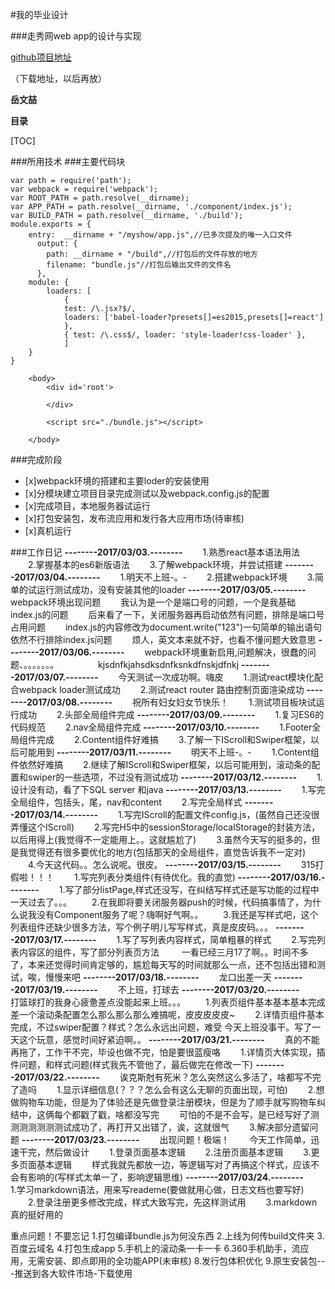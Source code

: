 
#我的毕业设计

###走秀网web app的设计与实现

[github项目地址](https://github.com/YWZFrances/YWZ-Graduation-design)

（下载地址，以后再放）

**岳文喆**

**目录**

[TOC]


###所用技术
###主要代码块
```
var path = require('path');
var webpack = require('webpack');
var ROOT_PATH = path.resolve(__dirname);
var APP_PATH = path.resolve(__dirname, './component/index.js');
var BUILD_PATH = path.resolve(__dirname, './build');
module.exports = {
	entry:  __dirname + "/myshow/app.js",//已多次提及的唯一入口文件
	  output: {
	    path: __dirname + "/build",//打包后的文件存放的地方
	    filename: "bundle.js"//打包后输出文件的文件名
	  },
	module: {
		loaders: [
			{
			test: /\.jsx?$/,
			loaders: ['babel-loader?presets[]=es2015,presets[]=react']
			},
			{ test: /\.css$/, loader: 'style-loader!css-loader' },
			]
	}
}
```
```
	<body>
		<div id='root'>
			
		</div>
		
		<script src="./bundle.js"></script>
		
	</body>
```
###完成阶段
- [x]webpack环境的搭建和主要loder的安装使用
- [x]分模块建立项目目录完成测试以及webpack.config.js的配置
- [x]完成项目，本地服务器试运行
- [x]打包安装包，发布流应用和发行各大应用市场(待审核)
- [x]真机运行

###工作日记
**--------2017/03/03.--------**
　　1.熟悉react基本语法用法
　　2.掌握基本的es6新版语法
　　3.了解webpack环境，并尝试搭建
 **--------2017/03/04.--------**
　　1.明天不上班-。-
　　2.搭建webpack环境
　　3.简单的试运行测试成功，没有安装其他的loader
 **--------2017/03/05.--------**
　　webpack环境出现问题
　　我认为是一个是端口号的问题，一个是我基础index.js的问题
　　后来看了一下，关闭服务器再启动依然有问题，排除是端口号占用问题
　　index.js的内容修改为document.write("123")一句简单的输出语句依然不行排除index.js问题
　　烦人，英文本来就不好，也看不懂问题大致意思
 **--------2017/03/06.--------**
　　webpack环境重新启用,问题解决，很蠢的问题、。。。。。。。　　　　　kjsdnfkjahsdksdnfksnkdfnskjdfnkj
**--------2017/03/07.--------**
　　今天测试一次成功啊。嗨皮
　　1.测试react模块化配合webpack loader测试成功
　　2.测试react router 路由控制页面渲染成功
**--------2017/03/08.--------**
　　祝所有妇女妇女节快乐！
　　1.测试项目板块试运行成功
　　2.头部全局组件完成
**--------2017/03/09.--------**
　　1.复习ES6的代码规范
　　2.nav全局组件完成
**--------2017/03/10.--------**
　　1.Footer全局组件完成
　　2.Content组件好难搞
　　3.了解一下IScroll和Swiper框架，以后可能用到
**--------2017/03/11.--------**
　　明天不上班-。-
　　1.Content组件依然好难搞
　　2.继续了解IScroll和Swiper框架，以后可能用到，滚动条的配置和swiper的一些选项，不过没有测试成功
**--------2017/03/12.--------**
　　1.设计没有动，看了下SQL server 和java
**--------2017/03/13.--------**
　　1.写完全局组件，包括头，尾，nav和content
　　2.写完全局样式
**--------2017/03/14.--------**
　　1.写完IScroll的配置文件config.js，(虽然自己还没很弄懂这个IScroll)
　　2.写完H5中的sessionStorage/localStorage的封装方法，以后用得上(我觉得不一定能用上。。这就尴尬了)
　　3.虽然今天写的挺多的，但是我觉得还有很多要优化的地方(包括那天的全局组件，直觉告诉我不一定对)
　　4.今天这代码。。怎么说呢。很皮。
**--------2017/03/15.--------**
　　315打假啦！！！
　　1.写完列表分类组件(有待优化。我的直觉)
**--------2017/03/16.--------**
　　1.写了部分listPage,样式还没写，在纠结写样式还是写功能的过程中一天过去了。。。
　　2.在我即将要关闭服务器push的时候，代码搞事情了，为什么说我没有Component服务了呢？嗨啊好气啊。。
　　3.我还是写样式吧，这个列表组件还缺少很多方法，写个例子明儿写写样式，真是皮皮码。。。
**--------2017/03/17.--------**
　　1.写了写列表内容样式，简单粗暴的样式
　　2.写完列表内容区的组件，写了部分列表页方法
　　 一看已经三月17了啊。。时间不多了，本来还觉得时间肯定够的，尴尬每天写的时间就那么一点，还不包括出错和测试，唉，慢慢来吧
**--------2017/03/18.--------**
　　龙口出差一天
**--------2017/03/19.--------**
　　不上班，打球去
**--------2017/03/20.--------**
　　打篮球打的我身心疲惫差点没能起来上班。。。
　　1.列表页组件基本基本基本完成差一个滚动条配置怎么那么那么那么难搞呢，皮皮皮皮皮~
　　2.详情页组件基本完成，不过swiper配置？样式？怎么永远出问题，难受
今天上班没事干。写了一天这个玩意，感觉时间好紧迫啊。。
**--------2017/03/21.--------**
　　真的不能再拖了，工作干不完，毕设也做不完，怕是要很蓝瘦咯
　　1.详情页大体实现，插件问题，和样式问题(样式我先不管他了，最后做完在修改一下)
**--------2017/03/22.--------**
　　诶克斯尅有死米？怎么突然这么多活了，啥都写不完了造吗
　　1.显示详细信息(？？？怎么会有这么无聊的页面出现，可怕)
　　2.想做购物车功能，但是为了体验还是先做登录注册模块，但是为了顺手就写购物车纠结中，这俩每个都戳了戳，啥都没写完
　　可怕的不是不会写，是已经写好了测测测测测测测试成功了，再打开又出错了，诶，这就很气
　　3.解决部分遗留问题
**--------2017/03/23.--------**
　　出现问题！极端！
　　今天工作简单，迅速干完，然后做设计
　　1.登录页面基本逻辑
　　2.注册页面基本逻辑
　　3.更多页面基本逻辑
　　样式我就先都放一边，等逻辑写对了再搞这个样式，应该不会有影响的(写样式太单一了，影响逻辑思维)
**--------2017/03/24.--------**
　　1.学习markdown语法，用来写reademe(要做就用心做，日志文档也要写好)
　　2.登录注册更多修改完成，样式大致写完，先这样测试用
　　3.markdown真的挺好用的

<p>
	重点问题！不要忘记
	1.打包编译bundle.js为何没东西
	2.上线为何传build文件夹
	3.百度云域名
	4.打包生成app
	5.手机上的滚动条一卡一卡
	6.360手机助手，流应用，无需安装、即点即用的全功能APP(未审核)
	8.发行包体积优化
	9.原生安装包---推送到各大软件市场-下载使用
<p>